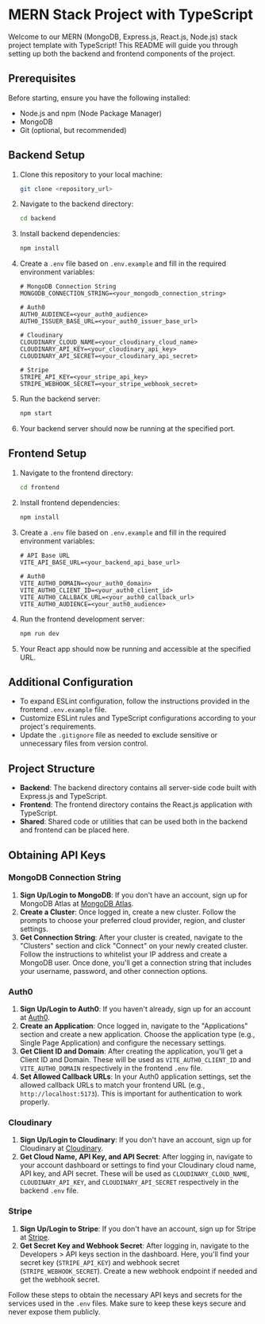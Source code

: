 # MERN Stack Project with TypeScript

Welcome to our MERN (MongoDB, Express.js, React.js, Node.js) stack project template with TypeScript! This README will guide you through setting up both the backend and frontend components of the project.

## Prerequisites

Before starting, ensure you have the following installed:

- Node.js and npm (Node Package Manager)
- MongoDB
- Git (optional, but recommended)

## Backend Setup

1. Clone this repository to your local machine:

    ```bash
    git clone <repository_url>
    ```

2. Navigate to the backend directory:

    ```bash
    cd backend
    ```

3. Install backend dependencies:

    ```bash
    npm install
    ```

4. Create a `.env` file based on `.env.example` and fill in the required environment variables:

    ```plaintext
    # MongoDB Connection String
    MONGODB_CONNECTION_STRING=<your_mongodb_connection_string>

    # Auth0
    AUTH0_AUDIENCE=<your_auth0_audience>
    AUTH0_ISSUER_BASE_URL=<your_auth0_issuer_base_url>

    # Cloudinary
    CLOUDINARY_CLOUD_NAME=<your_cloudinary_cloud_name>
    CLOUDINARY_API_KEY=<your_cloudinary_api_key>
    CLOUDINARY_API_SECRET=<your_cloudinary_api_secret>

    # Stripe
    STRIPE_API_KEY=<your_stripe_api_key>
    STRIPE_WEBHOOK_SECRET=<your_stripe_webhook_secret>
    ```

5. Run the backend server:

    ```bash
    npm start
    ```

6. Your backend server should now be running at the specified port.

## Frontend Setup

1. Navigate to the frontend directory:

    ```bash
    cd frontend
    ```

2. Install frontend dependencies:

    ```bash
    npm install
    ```

3. Create a `.env` file based on `.env.example` and fill in the required environment variables:

    ```plaintext
    # API Base URL
    VITE_API_BASE_URL=<your_backend_api_base_url>

    # Auth0
    VITE_AUTH0_DOMAIN=<your_auth0_domain>
    VITE_AUTH0_CLIENT_ID=<your_auth0_client_id>
    VITE_AUTH0_CALLBACK_URL=<your_auth0_callback_url>
    VITE_AUTH0_AUDIENCE=<your_auth0_audience>
    ```

4. Run the frontend development server:

    ```bash
    npm run dev
    ```

5. Your React app should now be running and accessible at the specified URL.

## Additional Configuration

- To expand ESLint configuration, follow the instructions provided in the frontend `.env.example` file.
- Customize ESLint rules and TypeScript configurations according to your project's requirements.
- Update the `.gitignore` file as needed to exclude sensitive or unnecessary files from version control.

## Project Structure

- **Backend**: The backend directory contains all server-side code built with Express.js and TypeScript.
- **Frontend**: The frontend directory contains the React.js application with TypeScript.
- **Shared**: Shared code or utilities that can be used both in the backend and frontend can be placed here.

## Obtaining API Keys

### MongoDB Connection String

1. **Sign Up/Login to MongoDB**: If you don't have an account, sign up for MongoDB Atlas at [MongoDB Atlas](https://www.mongodb.com/cloud/atlas).
2. **Create a Cluster**: Once logged in, create a new cluster. Follow the prompts to choose your preferred cloud provider, region, and cluster settings.
3. **Get Connection String**: After your cluster is created, navigate to the "Clusters" section and click "Connect" on your newly created cluster. Follow the instructions to whitelist your IP address and create a MongoDB user. Once done, you'll get a connection string that includes your username, password, and other connection options.

### Auth0

1. **Sign Up/Login to Auth0**: If you haven't already, sign up for an account at [Auth0](https://auth0.com/).
2. **Create an Application**: Once logged in, navigate to the "Applications" section and create a new application. Choose the application type (e.g., Single Page Application) and configure the necessary settings.
3. **Get Client ID and Domain**: After creating the application, you'll get a Client ID and Domain. These will be used as `VITE_AUTH0_CLIENT_ID` and `VITE_AUTH0_DOMAIN` respectively in the frontend `.env` file.
4. **Set Allowed Callback URLs**: In your Auth0 application settings, set the allowed callback URLs to match your frontend URL (e.g., `http://localhost:5173`). This is important for authentication to work properly.

### Cloudinary

1. **Sign Up/Login to Cloudinary**: If you don't have an account, sign up for Cloudinary at [Cloudinary](https://cloudinary.com/).
2. **Get Cloud Name, API Key, and API Secret**: After logging in, navigate to your account dashboard or settings to find your Cloudinary cloud name, API key, and API secret. These will be used as `CLOUDINARY_CLOUD_NAME`, `CLOUDINARY_API_KEY`, and `CLOUDINARY_API_SECRET` respectively in the backend `.env` file.

### Stripe

1. **Sign Up/Login to Stripe**: If you don't have an account, sign up for Stripe at [Stripe](https://stripe.com/).
2. **Get Secret Key and Webhook Secret**: After logging in, navigate to the Developers > API keys section in the dashboard. Here, you'll find your secret key (`STRIPE_API_KEY`) and webhook secret (`STRIPE_WEBHOOK_SECRET`). Create a new webhook endpoint if needed and get the webhook secret.

Follow these steps to obtain the necessary API keys and secrets for the services used in the `.env` files. Make sure to keep these keys secure and never expose them publicly.

